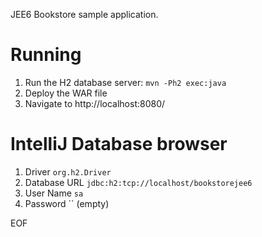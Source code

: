 JEE6 Bookstore sample application.

# Running
1. Run the H2 database server: `mvn -Ph2 exec:java`
2. Deploy the WAR file
3. Navigate to http://localhost:8080/

# IntelliJ Database browser

1. Driver `org.h2.Driver`
2. Database URL `jdbc:h2:tcp://localhost/bookstorejee6`
3. User Name `sa`
4. Password `` (empty)

EOF
